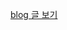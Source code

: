 [blog 글 보기](https://velog.io/@harveydev24/%EB%B3%84%EC%9D%84-%EB%B3%B4%EB%8A%94-%EC%96%B4%EB%A6%B0-%EC%99%95%EC%9E%90)
